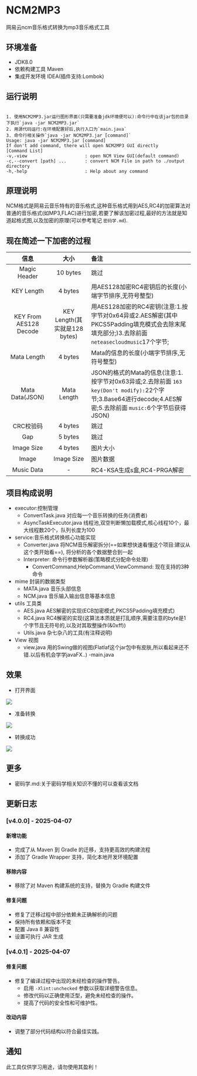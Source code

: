 # NCM2MP3

网易云ncm音乐格式转换为mp3音乐格式工具

## 环境准备

- JDK8.0
- 依赖构建工具 Maven
- 集成开发环境 IDEA(插件支持:Lombok)

## 运行说明

```text

1. 使用NCM2MP3.jar运行图形界面(只需要准备jdk环境便可以):命令行中在该jar包的目录下执行`java -jar NCM2MP3.jar`
2. 用源代码运行:在环境配置好后,执行入口为`main.java`
3. 命令行相关操作`java -jar NCM2MP3.jar [command]`
Usage: java -jar NCM2MP3.jar [command]
If don't add command, there will open NCM2MP3 GUI directly
[Command List]
-v,-view                      : open NCM View GUI(default command)
-c,--convert [path] ...       : convert NCM File in path to ./output directory
-h,-help                      : Help about any command
```

## 原理说明

  NCM格式是网易云音乐特有的音乐格式,这种音乐格式用到AES,RC4的加密算法对普通的音乐格式(如MP3,FLAC)进行加密,若要了解该加密过程,最好的方法就是知道起格式图,以及加密的原理(可以参考笔记 `密码学.md`).

## 现在简述一下加密的过程

|          信息          |             大小             | 备注                                                                                                                                                              |
| :--------------------: | :---------------------------: | :---------------------------------------------------------------------------------------------------------------------------------------------------------------- |
|      Magic Header      |           10 bytes           | 跳过                                                                                                                                                              |
|       KEY Length       |            4 bytes            | 用AES128加密RC4密钥后的长度(小端字节排序,无符号整型)                                                                                                              |
| KEY From AES128 Decode | KEY Length(其实就是128 bytes) | 用AES128加密的RC4密钥(注意:1.按字节对0x64异或2.AES解密(其中PKCS5Padding填充模式会去除末尾填充部分;)3.去除前面 `neteasecloudmusic`17个字节;                      |
|      Mata Length      |            4 bytes            | Mata的信息的长度(小端字节排序,无符号整型)                                                                                                                         |
|    Mata Data(JSON)    |          Mata Length          | JSON的格式的Mata的信息(注意:1.按字节对0x63异或;2.去除前面 `163 key(Don't modify):`22个字节;3.Base64进行decode;4.AES解密;5.去除前面 `music:`6个字节后获得JSON) |
|       CRC校验码       |            4 bytes            | 跳过                                                                                                                                                              |
|          Gap          |            5 bytes            | 跳过                                                                                                                                                              |
|       Image Size       |            4 bytes            | 图片大小                                                                                                                                                          |
|         Image         |          Image Size          | 图片数据                                                                                                                                                          |
|       Music Data       |               -               | RC4-KSA生成s盒,RC4-PRGA解密                                                                                                                                       |

## 项目构成说明

- executor:控制管理
  - ConvertTask.java 对应每一个音乐转换的任务(消费者)
  - AsyncTaskExecutor.java 线程池,双空判断懒加载模式,核心线程10个，最大线程数20个，队列长度为100
- service:音乐格式转换核心功能实现
  - Converter.java 将NCM音乐解密拆分(==如果想快速看懂这个项目:建议从这个类开始看==), 将分析的各个数据整合到一起
  - Interpreter: 命令行参数解析器(策略模式分配命令处理)
    - ConvertCommand,HelpCommand,ViewCommand: 现在支持的3种命令
- mime 封装的数据类型
  - MATA.java 音乐头部信息
  - NCM.java 音乐输入输出信息等基本信息
- utils 工具类
  - AES.java AES解密的实现(ECB加密模式,PKCS5Padding填充模式)
  - RC4.java RC4解密的实现(这算法本质就是打乱顺序,需要注意的byte是1个字节且无符号的,以及对其取整操作(&0xff))
  - Utils.java 杂七杂八的工具(有注释说明)
- View 视图
  - view.java 用的Swing做的视图(Flatlaf这个jar包中有皮肤,所以看起来还不错.以后有机会学学javaFX..)
    -main.java

## 效果

- 打开界面

![](image/picture1.png)

- 准备转换

![](image/picture2.png)

- 转换成功

![](image/picture3.png)

## 更多

- 密码学.md:关于密码学相关知识不懂的可以查看该文档

## 更新日志

### [v4.0.0] - 2025-04-07

#### 新增功能

- 完成了从 Maven 到 Gradle 的迁移，支持更高效的构建流程
- 添加了 Gradle Wrapper 支持，简化本地开发环境配置

#### 移除内容

- 移除了对 Maven 构建系统的支持，替换为 Gradle 构建文件

#### 修复问题

- 修复了迁移过程中部分依赖未正确解析的问题
- 保持所有依赖和版本不变
- 配置 Java 8 兼容性
- 设置可执行 JAR 生成


### [v4.0.1] - 2025-04-07

#### 修复问题
- 修复了编译过程中出现的未经检查的操作警告。
  - 启用 `-Xlint:unchecked` 参数以获取详细警告信息。
  - 修改代码以正确使用泛型，避免未经检查的操作。
  - 提高了代码的安全性和可维护性。

#### 改动内容
- 调整了部分代码结构以符合最佳实践。

## 通知

此工具仅供学习用途，请勿使用其盈利！
